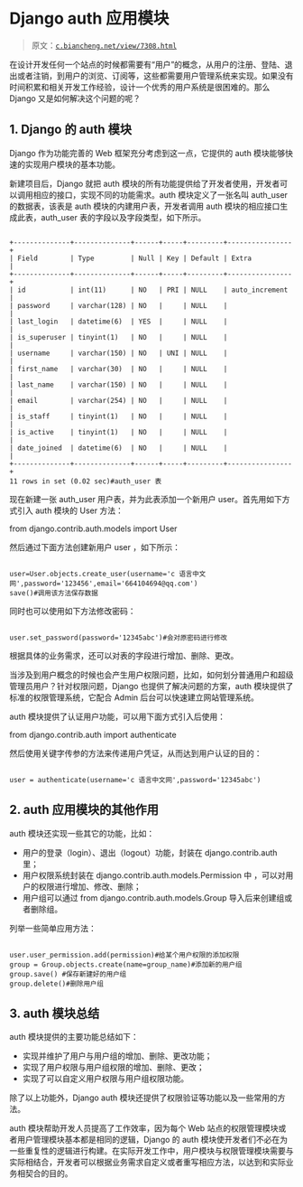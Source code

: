 # Django auth 应用模块

> 原文：[`c.biancheng.net/view/7308.html`](http://c.biancheng.net/view/7308.html)

在设计开发任何一个站点的时候都需要有“用户”的概念，从用户的注册、登陆、退出或者注销，到用户的浏览、订阅等，这些都需要用户管理系统来实现。如果没有时间积累和相关开发工作经验，设计一个优秀的用户系统是很困难的。那么 Django 又是如何解决这个问题的呢？

## 1\. Django 的 auth 模块

Django 作为功能完善的 Web 框架充分考虑到这一点，它提供的 auth 模块能够快速的实现用户模块的基本功能。

新建项目后，Django 就把 auth 模块的所有功能提供给了开发者使用，开发者可以调用相应的接口，实现不同的功能需求。auth 模块定义了一张名叫 auth_user 的数据表，该表是 auth 模块的内建用户表，开发者调用 auth 模块的相应接口生成此表，auth_user 表的字段以及字段类型，如下所示。

```

+--------------+--------------+------+-----+---------+----------------+
| Field        | Type         | Null | Key | Default | Extra          |
+--------------+--------------+------+-----+---------+----------------+
| id           | int(11)      | NO   | PRI | NULL    | auto_increment |
| password     | varchar(128) | NO   |     | NULL    |                |
| last_login   | datetime(6)  | YES  |     | NULL    |                |
| is_superuser | tinyint(1)   | NO   |     | NULL    |                |
| username     | varchar(150) | NO   | UNI | NULL    |                |
| first_name   | varchar(30)  | NO   |     | NULL    |                |
| last_name    | varchar(150) | NO   |     | NULL    |                |
| email        | varchar(254) | NO   |     | NULL    |                |
| is_staff     | tinyint(1)   | NO   |     | NULL    |                |
| is_active    | tinyint(1)   | NO   |     | NULL    |                |
| date_joined  | datetime(6)  | NO   |     | NULL    |                |
+--------------+--------------+------+-----+---------+----------------+
11 rows in set (0.02 sec)#auth_user 表

```

现在新建一张 auth_user 用户表，并为此表添加一个新用户 user。首先用如下方式引入 auth 模块的 User 方法：

from django.contrib.auth.models import User

然后通过下面方法创建新用户 user ，如下所示：

```

user=User.objects.create_user(username='c 语言中文网',password='123456',email='664104694@qq.com')
save()#调用该方法保存数据 
```

同时也可以使用如下方法修改密码：

```

user.set_password(password='12345abc')#会对原密码进行修改
```

根据具体的业务需求，还可以对表的字段进行增加、删除、更改。

当涉及到用户概念的时候也会产生用户权限问题，比如，如何划分普通用户和超级管理员用户？针对权限问题，Django 也提供了解决问题的方案，auth 模块提供了标准的权限管理系统，它配合 Admin 后台可以快速建立网站管理系统。

auth 模块提供了认证用户功能，可以用下面方式引入后使用：

from django.contrib.auth import authenticate

然后使用关键字传参的方法来传递用户凭证，从而达到用户认证的目的：

```

user = authenticate(username='c 语言中文网',password='12345abc')

```

## 2\. auth 应用模块的其他作用

auth 模块还实现一些其它的功能，比如：

*   用户的登录（login）、退出（logout）功能，封装在 django.contrib.auth 里；
*   用户权限系统封装在 django.contrib.auth.models.Permission 中 ，可以对用户的权限进行增加、修改、删除；
*   用户组可以通过 from django.contrib.auth.models.Group 导入后来创建组或者删除组。

列举一些简单应用方法：

```

user.user_permission.add(permission)#给某个用户权限的添加权限
group = Group.objects.create(name=group_name)#添加新的用户组
group.save() #保存新建好的用户组
group.delete()#删除用户组

```

## 3\. auth 模块总结

auth 模块提供的主要功能总结如下：

*   实现并维护了用户与用户组的增加、删除、更改功能；
*   实现了用户权限与用户组权限的增加、删除、更改；
*   实现了可以自定义用户权限与用户组权限功能。

除了以上功能外，Django auth 模块还提供了权限验证等功能以及一些常用的方法。

auth 模块帮助开发人员提高了工作效率，因为每个 Web 站点的权限管理模块或者用户管理模块基本都是相同的逻辑，Django 的 auth 模块使开发者们不必在为一些重复性的逻辑进行构建。在实际开发工作中，用户模块与权限管理模块需要与实际相结合，开发者可以根据业务需求自定义或者重写相应方法，以达到和实际业务相契合的目的。